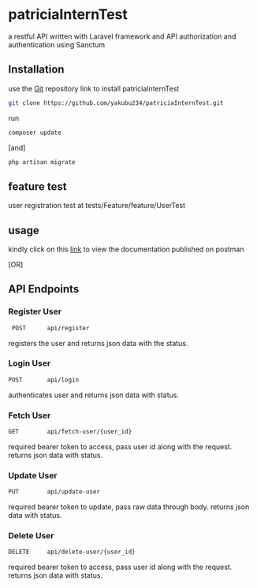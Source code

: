 # patriciaInternTest

a restful API written with Laravel framework and API authorization and authentication using Sanctum 

## Installation

use the [Git](https://github.com/yakubu234/patriciaInternTest.git) repository link to install patriciaInternTest

```bash
git clone https://github.com/yakubu234/patriciaInternTest.git
```

run 
```bash
composer update 
```
[and]

```bash
php artisan migrate
```

## feature test
user registration test at tests/Feature/feature/UserTest

## usage

kindly click on this [link](https://documenter.getpostman.com/view/12538701/TzY68ZWY) to view the documentation published on postman

[OR]

## API Endpoints

### Register User

```bash
 POST      api/register
 ```
registers the user and returns json data with the status.

### Login User

```bash
POST       api/login
```
authenticates user and returns json data with status.

### Fetch User

```bash
GET        api/fetch-user/{user_id}
```
required bearer token to access, pass user id along with the request. returns json data with status.

### Update User

```bash
PUT        api/update-user
```
required bearer token to update, pass raw data through body. returns json data with status.

### Delete User

```bash
DELETE     api/delete-user/{user_id}
```
required bearer token to access, pass user id along with the request. returns json data with status.



